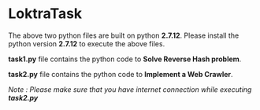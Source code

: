 # LoktraTask

The above two python files are built on python <b>2.7.12</b>. Please install the python version <b>2.7.12</b> to execute the above files.

<b>task1.py</b> file contains the python code to <b>Solve Reverse Hash problem</b>. 

<b>task2.py</b> file contains the python code to <b>Implement a Web Crawler</b>.

<i>Note : Please make sure that you have internet connection while executing <b>task2.py</b></i>
